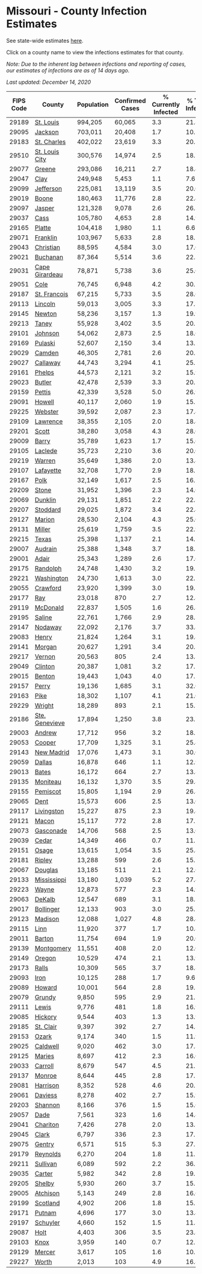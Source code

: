# Missouri - County Infection Estimates

See state-wide estimates [here](/infections/us-mo).

Click on a county name to view the infections estimates for that county.

*Note: Due to the inherent lag between infections and reporting of cases, our estimates of infections are as of 14 days ago.*

*Last updated: December 14, 2020*

|   FIPS Code |                           County |   Population |   Confirmed Cases |   % Currently Infected |   % Total Infected |
|-------------|----------------------------------|--------------|-------------------|------------------------|--------------------|
|       29189 |           [St. Louis](st.-louis) |      994,205 |            60,065 |                    3.3 |               21.8 |
|       29095 |               [Jackson](jackson) |      703,011 |            20,408 |                    1.7 |               10.2 |
|       29183 |       [St. Charles](st.-charles) |      402,022 |            23,619 |                    3.3 |               20.3 |
|       29510 | [St. Louis City](st.-louis-city) |      300,576 |            14,974 |                    2.5 |               18.7 |
|       29077 |                 [Greene](greene) |      293,086 |            16,211 |                    2.7 |               18.4 |
|       29047 |                     [Clay](clay) |      249,948 |             5,453 |                    1.1 |                7.6 |
|       29099 |           [Jefferson](jefferson) |      225,081 |            13,119 |                    3.5 |               20.0 |
|       29019 |                   [Boone](boone) |      180,463 |            11,776 |                    2.8 |               22.4 |
|       29097 |                 [Jasper](jasper) |      121,328 |             9,078 |                    2.6 |               26.3 |
|       29037 |                     [Cass](cass) |      105,780 |             4,653 |                    2.8 |               14.9 |
|       29165 |                 [Platte](platte) |      104,418 |             1,980 |                    1.1 |                6.6 |
|       29071 |             [Franklin](franklin) |      103,967 |             5,633 |                    2.8 |               18.5 |
|       29043 |           [Christian](christian) |       88,595 |             4,584 |                    3.0 |               17.0 |
|       29021 |             [Buchanan](buchanan) |       87,364 |             5,514 |                    3.6 |               22.3 |
|       29031 | [Cape Girardeau](cape-girardeau) |       78,871 |             5,738 |                    3.6 |               25.0 |
|       29051 |                     [Cole](cole) |       76,745 |             6,948 |                    4.2 |               30.7 |
|       29187 |     [St. Francois](st.-francois) |       67,215 |             5,733 |                    3.5 |               28.6 |
|       29113 |               [Lincoln](lincoln) |       59,013 |             3,005 |                    3.3 |               17.3 |
|       29145 |                 [Newton](newton) |       58,236 |             3,157 |                    1.3 |               19.9 |
|       29213 |                   [Taney](taney) |       55,928 |             3,402 |                    3.5 |               20.5 |
|       29101 |               [Johnson](johnson) |       54,062 |             2,873 |                    2.5 |               18.6 |
|       29169 |               [Pulaski](pulaski) |       52,607 |             2,150 |                    3.4 |               13.5 |
|       29029 |                 [Camden](camden) |       46,305 |             2,781 |                    2.6 |               20.3 |
|       29027 |             [Callaway](callaway) |       44,743 |             3,294 |                    4.1 |               25.1 |
|       29161 |                 [Phelps](phelps) |       44,573 |             2,121 |                    3.2 |               15.9 |
|       29023 |                 [Butler](butler) |       42,478 |             2,539 |                    3.3 |               20.2 |
|       29159 |                 [Pettis](pettis) |       42,339 |             3,528 |                    5.0 |               26.9 |
|       29091 |                 [Howell](howell) |       40,117 |             2,060 |                    1.9 |               15.1 |
|       29225 |               [Webster](webster) |       39,592 |             2,087 |                    2.3 |               17.4 |
|       29109 |             [Lawrence](lawrence) |       38,355 |             2,105 |                    2.0 |               18.4 |
|       29201 |                   [Scott](scott) |       38,280 |             3,058 |                    4.3 |               28.0 |
|       29009 |                   [Barry](barry) |       35,789 |             1,623 |                    1.7 |               15.6 |
|       29105 |               [Laclede](laclede) |       35,723 |             2,210 |                    3.6 |               20.0 |
|       29219 |                 [Warren](warren) |       35,649 |             1,386 |                    2.0 |               13.4 |
|       29107 |           [Lafayette](lafayette) |       32,708 |             1,770 |                    2.9 |               18.5 |
|       29167 |                     [Polk](polk) |       32,149 |             1,617 |                    2.5 |               16.5 |
|       29209 |                   [Stone](stone) |       31,952 |             1,396 |                    2.3 |               14.6 |
|       29069 |               [Dunklin](dunklin) |       29,131 |             1,851 |                    2.2 |               22.3 |
|       29207 |             [Stoddard](stoddard) |       29,025 |             1,872 |                    3.4 |               22.4 |
|       29127 |                 [Marion](marion) |       28,530 |             2,104 |                    4.3 |               25.0 |
|       29131 |                 [Miller](miller) |       25,619 |             1,759 |                    3.5 |               22.9 |
|       29215 |                   [Texas](texas) |       25,398 |             1,137 |                    2.1 |               14.5 |
|       29007 |               [Audrain](audrain) |       25,388 |             1,348 |                    3.7 |               18.3 |
|       29001 |                   [Adair](adair) |       25,343 |             1,289 |                    2.6 |               17.6 |
|       29175 |             [Randolph](randolph) |       24,748 |             1,430 |                    3.2 |               19.2 |
|       29221 |         [Washington](washington) |       24,730 |             1,613 |                    3.0 |               22.2 |
|       29055 |             [Crawford](crawford) |       23,920 |             1,399 |                    3.0 |               19.5 |
|       29177 |                       [Ray](ray) |       23,018 |               870 |                    2.7 |               12.8 |
|       29119 |             [McDonald](mcdonald) |       22,837 |             1,505 |                    1.6 |               26.8 |
|       29195 |                 [Saline](saline) |       22,761 |             1,766 |                    2.9 |               28.3 |
|       29147 |               [Nodaway](nodaway) |       22,092 |             2,176 |                    3.7 |               33.8 |
|       29083 |                   [Henry](henry) |       21,824 |             1,264 |                    3.1 |               19.8 |
|       29141 |                 [Morgan](morgan) |       20,627 |             1,291 |                    3.4 |               20.3 |
|       29217 |                 [Vernon](vernon) |       20,563 |               805 |                    2.4 |               13.3 |
|       29049 |               [Clinton](clinton) |       20,387 |             1,081 |                    3.2 |               17.5 |
|       29015 |                 [Benton](benton) |       19,443 |             1,043 |                    4.0 |               17.1 |
|       29157 |                   [Perry](perry) |       19,136 |             1,685 |                    3.1 |               32.0 |
|       29163 |                     [Pike](pike) |       18,302 |             1,107 |                    4.1 |               21.0 |
|       29229 |                 [Wright](wright) |       18,289 |               893 |                    2.1 |               15.7 |
|       29186 | [Ste. Genevieve](ste.-genevieve) |       17,894 |             1,250 |                    3.8 |               23.7 |
|       29003 |                 [Andrew](andrew) |       17,712 |               956 |                    3.2 |               18.2 |
|       29053 |                 [Cooper](cooper) |       17,709 |             1,325 |                    3.1 |               25.4 |
|       29143 |         [New Madrid](new-madrid) |       17,076 |             1,473 |                    3.1 |               30.0 |
|       29059 |                 [Dallas](dallas) |       16,878 |               646 |                    1.1 |               12.9 |
|       29013 |                   [Bates](bates) |       16,172 |               664 |                    2.7 |               13.8 |
|       29135 |             [Moniteau](moniteau) |       16,132 |             1,370 |                    3.5 |               29.8 |
|       29155 |             [Pemiscot](pemiscot) |       15,805 |             1,194 |                    2.9 |               26.8 |
|       29065 |                     [Dent](dent) |       15,573 |               606 |                    2.5 |               13.0 |
|       29117 |         [Livingston](livingston) |       15,227 |               875 |                    2.3 |               19.4 |
|       29121 |                   [Macon](macon) |       15,117 |               772 |                    2.8 |               17.7 |
|       29073 |           [Gasconade](gasconade) |       14,706 |               568 |                    2.5 |               13.0 |
|       29039 |                   [Cedar](cedar) |       14,349 |               466 |                    0.7 |               11.2 |
|       29151 |                   [Osage](osage) |       13,615 |             1,054 |                    3.5 |               25.8 |
|       29181 |                 [Ripley](ripley) |       13,288 |               599 |                    2.6 |               15.7 |
|       29067 |               [Douglas](douglas) |       13,185 |               511 |                    2.1 |               12.6 |
|       29133 |       [Mississippi](mississippi) |       13,180 |             1,039 |                    5.2 |               27.4 |
|       29223 |                   [Wayne](wayne) |       12,873 |               577 |                    2.3 |               14.9 |
|       29063 |                 [DeKalb](dekalb) |       12,547 |               689 |                    3.1 |               18.3 |
|       29017 |           [Bollinger](bollinger) |       12,133 |               903 |                    3.0 |               25.2 |
|       29123 |               [Madison](madison) |       12,088 |             1,027 |                    4.8 |               28.4 |
|       29115 |                     [Linn](linn) |       11,920 |               377 |                    1.7 |               10.8 |
|       29011 |                 [Barton](barton) |       11,754 |               694 |                    1.9 |               20.0 |
|       29139 |         [Montgomery](montgomery) |       11,551 |               408 |                    2.0 |               12.0 |
|       29149 |                 [Oregon](oregon) |       10,529 |               474 |                    2.1 |               13.9 |
|       29173 |                   [Ralls](ralls) |       10,309 |               565 |                    3.7 |               18.8 |
|       29093 |                     [Iron](iron) |       10,125 |               288 |                    1.7 |                9.6 |
|       29089 |                 [Howard](howard) |       10,001 |               564 |                    2.8 |               19.3 |
|       29079 |                 [Grundy](grundy) |        9,850 |               595 |                    2.9 |               21.2 |
|       29111 |                   [Lewis](lewis) |        9,776 |               481 |                    1.8 |               16.9 |
|       29085 |               [Hickory](hickory) |        9,544 |               403 |                    1.3 |               13.9 |
|       29185 |           [St. Clair](st.-clair) |        9,397 |               392 |                    2.7 |               14.3 |
|       29153 |                   [Ozark](ozark) |        9,174 |               340 |                    1.5 |               11.9 |
|       29025 |             [Caldwell](caldwell) |        9,020 |               462 |                    3.0 |               17.3 |
|       29125 |                 [Maries](maries) |        8,697 |               412 |                    2.3 |               16.0 |
|       29033 |               [Carroll](carroll) |        8,679 |               547 |                    4.5 |               21.2 |
|       29137 |                 [Monroe](monroe) |        8,644 |               445 |                    2.8 |               17.7 |
|       29081 |             [Harrison](harrison) |        8,352 |               528 |                    4.6 |               20.7 |
|       29061 |               [Daviess](daviess) |        8,278 |               402 |                    2.7 |               15.9 |
|       29203 |               [Shannon](shannon) |        8,166 |               376 |                    1.5 |               15.6 |
|       29057 |                     [Dade](dade) |        7,561 |               323 |                    1.6 |               14.4 |
|       29041 |             [Chariton](chariton) |        7,426 |               278 |                    2.0 |               13.3 |
|       29045 |                   [Clark](clark) |        6,797 |               336 |                    2.3 |               17.1 |
|       29075 |                 [Gentry](gentry) |        6,571 |               515 |                    5.3 |               27.5 |
|       29179 |             [Reynolds](reynolds) |        6,270 |               204 |                    1.8 |               11.1 |
|       29211 |             [Sullivan](sullivan) |        6,089 |               592 |                    2.2 |               36.2 |
|       29035 |                 [Carter](carter) |        5,982 |               342 |                    2.8 |               19.1 |
|       29205 |                 [Shelby](shelby) |        5,930 |               260 |                    3.7 |               15.1 |
|       29005 |             [Atchison](atchison) |        5,143 |               249 |                    2.8 |               16.6 |
|       29199 |             [Scotland](scotland) |        4,902 |               206 |                    1.8 |               15.1 |
|       29171 |                 [Putnam](putnam) |        4,696 |               177 |                    3.0 |               13.4 |
|       29197 |             [Schuyler](schuyler) |        4,660 |               152 |                    1.5 |               11.3 |
|       29087 |                     [Holt](holt) |        4,403 |               306 |                    3.5 |               23.8 |
|       29103 |                     [Knox](knox) |        3,959 |               140 |                    0.7 |               12.7 |
|       29129 |                 [Mercer](mercer) |        3,617 |               105 |                    1.6 |               10.7 |
|       29227 |                   [Worth](worth) |        2,013 |               103 |                    4.9 |               16.8 |